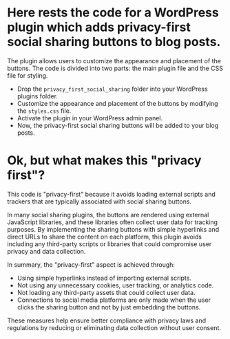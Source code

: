# Here rests the code for a WordPress plugin which adds privacy-first social sharing buttons to blog posts. 
The plugin allows users to customize the appearance and placement of the buttons. 
The code is divided into two parts: the main plugin file and the CSS file for styling.

- Drop the `privacy_first_social_sharing` folder into your WordPress plugins folder.
- Customize the appearance and placement of the buttons by modifying the `styles.css` file.
- Activate the plugin in your WordPress admin panel.
- Now, the privacy-first social sharing buttons will be added to your blog posts.

# Ok, but what makes this "privacy first"?
This code is "privacy-first" because it avoids loading external scripts and trackers that are typically associated with social sharing buttons.

In many social sharing plugins, the buttons are rendered using external JavaScript libraries, and these libraries often collect user data for tracking purposes. By implementing the sharing buttons with simple hyperlinks and direct URLs to share the content on each platform, this plugin avoids including any third-party scripts or libraries that could compromise user privacy and data collection.

In summary, the "privacy-first" aspect is achieved through:

- Using simple hyperlinks instead of importing external scripts.
- Not using any unnecessary cookies, user tracking, or analytics code.
- Not loading any third-party assets that could collect user data.
- Connections to social media platforms are only made when the user clicks the sharing button and not by just embedding the buttons.

These measures help ensure better compliance with privacy laws and regulations by reducing or eliminating data collection without user consent.
